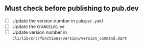 ## Must check before publishing to pub.dev

- [ ] Update the version number in `pubspec.yaml`
- [ ] Update the `CHANGELOG.md`
- [ ] Update version number in `cli/lib/src/functions/version/version_command.dart`